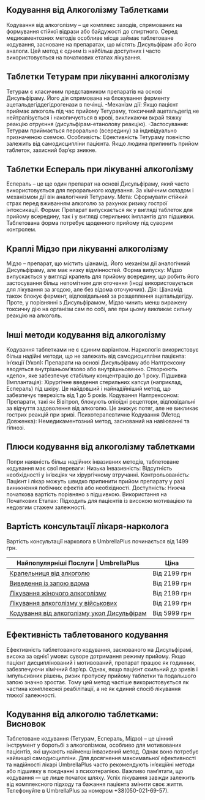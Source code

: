 
## Кодування від Алкоголізму Таблетками

Кодування від алкоголізму – це комплекс заходів, спрямованих на формування стійкої відрази або байдужості до спиртного. Серед медикаментозних методів особливе місце займає таблетоване кодування, засноване на препаратах, що містять Дисульфірам або його аналоги. Цей метод є одним із найбільш доступних і часто використовується на початкових етапах лікування.

## Таблетки Тетурам при лікуванні алкоголізму

Тетурам є класичним представником препаратів на основі Дисульфіраму. Його дія спрямована на блокування ферменту ацетальдегіддегідрогенази в печінці.
-Механізм дії: Якщо пацієнт приймає алкоголь під час прийому Тетураму, токсичний ацетальдегід не нейтралізується і накопичується в крові, викликаючи вкрай тяжку реакцію отруєння (дисульфірам-етанолову реакцію).
-Застосування: Тетурам приймається перорально (всередину) за індивідуально призначеною схемою.
Особливість: Ефективність Тетураму повністю залежить від самодисципліни пацієнта. Якщо людина припинить прийом таблеток, захисний бар’єр зникне.

## Таблетки Еспераль при лікуванні алкоголізму

Еспераль – це ще один препарат на основі Дисульфіраму, який часто використовується для перорального кодування. За хімічним складом і механізмом дії він аналогічний Тетураму.
Мета: Сформувати стійкий страх перед вживанням алкоголю за рахунок ризику гострої інтоксикації.
Форми: Препарат випускається як у вигляді таблеток для прийому всередину, так і у вигляді стерильних імплантів для підшивки. Таблетована форма потребує щоденного прийому під суворим контролем.

## Краплі Мідзо при лікуванні алкоголізму

Мідзо – препарат, що містить ціанамід. Його механізм дії аналогічний Дисульфіраму, але має низку відмінностей.
Форма випуску: Мідзо випускається у вигляді крапель для прийому всередину, що робить його застосування більш непомітним для оточення (іноді використовується для лікування за згодою, але без відома оточуючих).
Дія: Ціанамід також блокує фермент, відповідальний за розщеплення ацетальдегіду. Проте, у порівнянні з Дисульфірамом, Мідзо чинить менш виражену токсичну дію на організм сам по собі, але при цьому викликає сильну реакцію на алкоголь.

## Інші методи кодування від алкоголізму

Кодування таблетками не є єдиним варіантом. Наркологія використовує більш надійні методи, що не залежать від самодисципліни пацієнта:
Ін’єкції (Укол): Препарати на основі Дисульфіраму або Налтрексону вводяться внутрішньом’язово або внутрішньовенно. Створюють «депо», яке забезпечує стабільну концентрацію до 1 року.
Підшивка (Імплантація): Хірургічне введення стерильних капсул (наприклад, Еспераль) під шкіру. Це найдовший і найнадійніший метод, що забезпечує тверезість від 1 до 5 років.
Кодування Налтрексоном: Препарати, такі як Вівітрол, блокують опіоїдні рецептори, відповідальні за відчуття задоволення від алкоголю. Це знижує потяг, але не викликає гострих реакцій при зриві.
Психотерапевтичне Кодування (Метод Довженка): Немедикаментозний метод, заснований на навіюванні та гіпнозі.

## Плюси кодування від алкоголізму таблетками

Попри наявність більш надійних інвазивних методів, таблетоване кодування має свої переваги:
Низька Інвазивність: Відсутність необхідності у ін’єкціях чи хірургічному втручанні.
Контрольованість: Пацієнт і лікар можуть швидко припинити прийом препарату у разі виникнення побічних ефектів або необхідності.
Доступність: Нижча початкова вартість порівняно з підшивкою.
Використання на Початкових Етапах: Підходить для пацієнтів із високою мотивацією та недовгим стажем залежності.

## Вартість консультації лікаря-нарколога

Вартість консультації нарколога в UmbrellaPlus починається від 1499 грн.

| Найпопулярніші Послуги \| UmbrellaPlus                                                          | Ціна         |
| ----------------------------------------------------------------------------------------------- | ------------ |
| [Крапельниця від алкоголю](kapelnica-ot-alkogolia-UmbrellaPlus-ua)                              | Від 2199 грн |
| [Виведення із запою вдома](Vivod-iz-zapoia-na-domy-UmbrellaPlus-ua)                             | Від 2199 грн |
| [Лікування жіночого алкоголізму](lechenie-jenskogo-alkogolizma-umbrellaplus-ua)                 | Від 2199 грн |
| [Лікування алкоголізму у військових](lechenie-alkogolizma-voenim-ua)                            | Від 2199 грн |
| [Кодування від алкоголізму укол Дисульфірам](kodirovka-ot-alkogolia-disulfiram-umbrellaplus-ua) | Від 5999 грн |

## Ефективність таблетованого кодування

Ефективність таблетованого кодування, заснованого на Дисульфірамі, висока за однієї умови: суворе дотримання режиму прийому.
Якщо пацієнт дисциплінований і мотивований, препарат працює як годинник, забезпечуючи хімічний бар’єр. Однак, якщо пацієнт схильний до зривів і імпульсивних рішень, ризик пропуску прийому таблетки та подальшого запою значно зростає. Тому цей метод частіше використовується як частина комплексної реабілітації, а не як єдиний спосіб лікування тяжкої залежності.

## Кодування від алкоголю таблетками: Висновок

Таблетоване кодування (Тетурам, Еспераль, Мідзо) – це цінний інструмент у боротьбі з алкоголізмом, особливо для мотивованих пацієнтів, які шукають найменш інвазивний метод. Однак воно потребує найвищої самодисципліни.
Для досягнення максимальної ефективності та надійності лікарі UmbrellaPlus часто рекомендують ін’єкційні методи або підшивку в поєднанні з психотерапією. Важливо пам’ятати, що кодування — це лише початок шляху. Успіх лікування завжди залежить від комплексного підходу та бажання пацієнта змінити своє життя.
Телефонуйте в UmbrellaPlus за номером +38(050-021-69-57).
